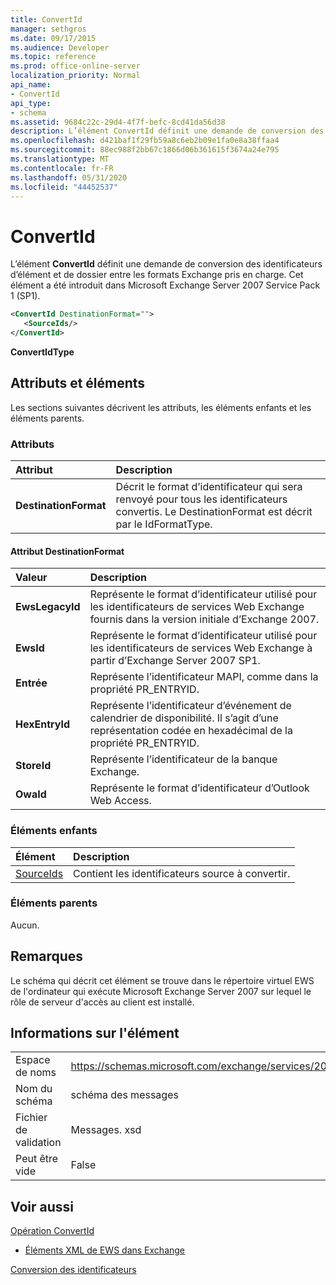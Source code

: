 ```yaml
---
title: ConvertId
manager: sethgros
ms.date: 09/17/2015
ms.audience: Developer
ms.topic: reference
ms.prod: office-online-server
localization_priority: Normal
api_name:
- ConvertId
api_type:
- schema
ms.assetid: 9684c22c-29d4-4f7f-befc-8cd41da56d38
description: L’élément ConvertId définit une demande de conversion des identificateurs d’élément et de dossier entre les formats Exchange pris en charge. Cet élément a été introduit dans Microsoft Exchange Server 2007 Service Pack 1 (SP1).
ms.openlocfilehash: d421baf1f29fb59a8c6eb2b09e1fa0e8a38ffaa4
ms.sourcegitcommit: 88ec988f2bb67c1866d06b361615f3674a24e795
ms.translationtype: MT
ms.contentlocale: fr-FR
ms.lasthandoff: 05/31/2020
ms.locfileid: "44452537"
---
```

# <a name="convertid"></a>ConvertId

L’élément **ConvertId** définit une demande de conversion des identificateurs d’élément et de dossier entre les formats Exchange pris en charge. Cet élément a été introduit dans Microsoft Exchange Server 2007 Service Pack 1 (SP1). 
  
```xml
<ConvertId DestinationFormat="">
   <SourceIds/>
</ConvertId>
```

 **ConvertIdType**
## <a name="attributes-and-elements"></a>Attributs et éléments

Les sections suivantes décrivent les attributs, les éléments enfants et les éléments parents.
  
### <a name="attributes"></a>Attributs

|**Attribut**|**Description**|
|:-----|:-----|
|**DestinationFormat** <br/> |Décrit le format d’identificateur qui sera renvoyé pour tous les identificateurs convertis. Le DestinationFormat est décrit par le IdFormatType.  <br/> |
   
#### <a name="destinationformat-attribute"></a>Attribut DestinationFormat

|**Valeur**|**Description**|
|:-----|:-----|
|**EwsLegacyId** <br/> |Représente le format d’identificateur utilisé pour les identificateurs de services Web Exchange fournis dans la version initiale d’Exchange 2007.  <br/> |
|**EwsId** <br/> |Représente le format d’identificateur utilisé pour les identificateurs de services Web Exchange à partir d’Exchange Server 2007 SP1.  <br/> |
|**Entrée** <br/> |Représente l’identificateur MAPI, comme dans la propriété PR_ENTRYID.  <br/> |
|**HexEntryId** <br/> |Représente l’identificateur d’événement de calendrier de disponibilité. Il s’agit d’une représentation codée en hexadécimal de la propriété PR_ENTRYID.  <br/> |
|**StoreId** <br/> |Représente l’identificateur de la banque Exchange.  <br/> |
|**OwaId** <br/> |Représente le format d’identificateur d’Outlook Web Access.  <br/> |
   
### <a name="child-elements"></a>Éléments enfants

|**Élément**|**Description**|
|:-----|:-----|
|[SourceIds](sourceids.md) <br/> |Contient les identificateurs source à convertir.  <br/> |
   
### <a name="parent-elements"></a>Éléments parents

Aucun.
  
## <a name="remarks"></a>Remarques

Le schéma qui décrit cet élément se trouve dans le répertoire virtuel EWS de l'ordinateur qui exécute Microsoft Exchange Server 2007 sur lequel le rôle de serveur d'accès au client est installé.
  
## <a name="element-information"></a>Informations sur l'élément

|||
|:-----|:-----|
|Espace de noms  <br/> |https://schemas.microsoft.com/exchange/services/2006/messages  <br/> |
|Nom du schéma  <br/> |schéma des messages  <br/> |
|Fichier de validation  <br/> |Messages. xsd  <br/> |
|Peut être vide  <br/> |False  <br/> |
   
## <a name="see-also"></a>Voir aussi



[Opération ConvertId](convertid-operation.md)


- [Éléments XML de EWS dans Exchange](ews-xml-elements-in-exchange.md)


[Conversion des identificateurs](https://msdn.microsoft.com/library/a5391746-b6ef-4f48-8fc8-8255258651aa%28Office.15%29.aspx)

